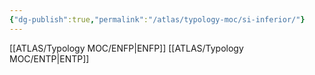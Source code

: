 ```yaml
---
{"dg-publish":true,"permalink":"/atlas/typology-moc/si-inferior/"}
---
```



[[ATLAS/Typology MOC/ENFP\|ENFP]]
[[ATLAS/Typology MOC/ENTP\|ENTP]]

